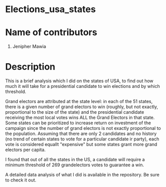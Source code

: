 # Elections_usa_states

# Name of contributors
1. Jenipher Mawia

# Description
This is a brief analysis which I did on the states of USA, to find out how much it will take for a presidential candidate to win elections and by which threshold.  

Grand electors are attributed at the state level: in each of the 51 states, there is a given number of grand electors to win (roughly, but not exactly, proportional to the size of the state) and the presidential candidate receiving the most local votes wins ALL the Grand Electors in that state. Some states can be prioritized to increase return on investment of the campaign since the number of grand electors is not exactly proportional to the population. Assuming that there are only 2 candidates and no history (no trend of certain states to vote for a particular candidate ir party), each vote is considered equallt "expensive" but some states grant more grand electors per capita. 

I found that out of all the states in the US, a candidate will require a minimum threshold of 269 grandelectors votes to guarantee a win.

A detailed data analysis of what I did is available in the repository. Be sure to check it out. 




